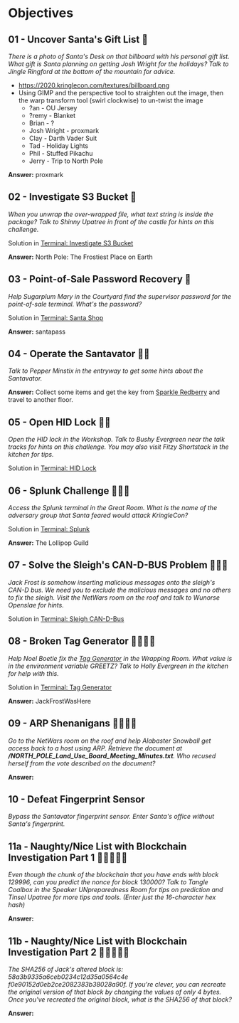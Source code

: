 # Objectives

## 01 - Uncover Santa's Gift List 🎄
*There is a photo of Santa's Desk on that billboard with his personal gift list. What gift is Santa planning on getting Josh Wright for the holidays? Talk to Jingle Ringford at the bottom of the mountain for advice.*

* https://2020.kringlecon.com/textures/billboard.png
* Using GIMP and the perspective tool to straighten out the image, then the warp transform tool (swirl clockwise) to un-twist the image
  * ?an - OU Jersey
  * ?remy - Blanket
  * Brian - ?
  * Josh Wright - proxmark
  * Clay - Darth Vader Suit
  * Tad - Holiday Lights
  * Phil - Stuffed Pikachu
  * Jerry - Trip to North Pole

**Answer:** proxmark


## 02 - Investigate S3 Bucket 🎄
*When you unwrap the over-wrapped file, what text string is inside the package? Talk to Shinny Upatree in front of the castle for hints on this challenge.*

Solution in [Terminal: Investigate S3 Bucket](terminals.md#investigate-s3-bucket)

**Answer:** North Pole: The Frostiest Place on Earth


## 03 - Point-of-Sale Password Recovery 🎄
*Help Sugarplum Mary in the Courtyard find the supervisor password for the point-of-sale terminal. What's the password?*

Solution in [Terminal: Santa Shop](terminals.md#santa-shop)

**Answer:** santapass


## 04 - Operate the Santavator 🎄🎄
*Talk to Pepper Minstix in the entryway to get some hints about the Santavator.*

**Answer:** Collect some items and get the key from [Sparkle Redberry](conversations.md#sparkle-redberry) and travel to another floor.


## 05 - Open HID Lock 🎄🎄
*Open the HID lock in the Workshop. Talk to Bushy Evergreen near the talk tracks for hints on this challenge. You may also visit Fitzy Shortstack in the kitchen for tips.*

Solution in [Terminal: HID Lock](terminals.md#hid-lock)


## 06 - Splunk Challenge 🎄🎄🎄
*Access the Splunk terminal in the Great Room. What is the name of the adversary group that Santa feared would attack KringleCon?*

Solution in [Terminal: Splunk](terminals.md#splunk)

**Answer:** The Lollipop Guild


## 07 - Solve the Sleigh's CAN-D-BUS Problem 🎄🎄🎄
*Jack Frost is somehow inserting malicious messages onto the sleigh's CAN-D bus. We need you to exclude the malicious messages and no others to fix the sleigh. Visit the NetWars room on the roof and talk to Wunorse Openslae for hints.*

Solution in [Terminal: Sleigh CAN-D-Bus](terminals.md#sleigh-can-d-bus)


## 08 - Broken Tag Generator 🎄🎄🎄🎄
*Help Noel Boetie fix the [Tag Generator](https://tag-generator.kringlecastle.com/) in the Wrapping Room. What value is in the environment variable GREETZ? Talk to Holly Evergreen in the kitchen for help with this.*

Solution in [Terminal: Tag Generator](terminals.md#tag-generator)

**Answer:** JackFrostWasHere


## 09 - ARP Shenanigans 🎄🎄🎄🎄
*Go to the NetWars room on the roof and help Alabaster Snowball get access back to a host using ARP. Retrieve the document at **/NORTH_POLE_Land_Use_Board_Meeting_Minutes.txt**. Who recused herself from the vote described on the document?*

**Answer:**


## 10 - Defeat Fingerprint Sensor
*Bypass the Santavator fingerprint sensor. Enter Santa's office without Santa's fingerprint.*


## 11a - Naughty/Nice List with Blockchain Investigation Part 1 🎄🎄🎄🎄🎄
*Even though the chunk of the blockchain that you have ends with block 129996, can you predict the nonce for block 130000? Talk to Tangle Coalbox in the Speaker UNpreparedness Room for tips on prediction and Tinsel Upatree for more tips and tools. (Enter just the 16-character hex hash)*

**Answer:**


## 11b - Naughty/Nice List with Blockchain Investigation Part 2 🎄🎄🎄🎄🎄
*The SHA256 of Jack's altered block is: 58a3b9335a6ceb0234c12d35a0564c4e f0e90152d0eb2ce2082383b38028a90f. If you're clever, you can recreate the original version of that block by changing the values of only 4 bytes. Once you've recreated the original block, what is the SHA256 of that block?*

**Answer:**
